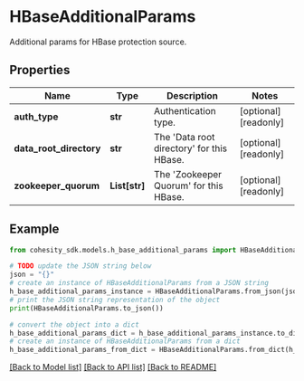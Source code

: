 # HBaseAdditionalParams

Additional params for HBase protection source.

## Properties

Name | Type | Description | Notes
------------ | ------------- | ------------- | -------------
**auth_type** | **str** | Authentication type. | [optional] [readonly] 
**data_root_directory** | **str** | The &#39;Data root directory&#39; for this HBase. | [optional] [readonly] 
**zookeeper_quorum** | **List[str]** | The &#39;Zookeeper Quorum&#39; for this HBase. | [optional] [readonly] 

## Example

```python
from cohesity_sdk.models.h_base_additional_params import HBaseAdditionalParams

# TODO update the JSON string below
json = "{}"
# create an instance of HBaseAdditionalParams from a JSON string
h_base_additional_params_instance = HBaseAdditionalParams.from_json(json)
# print the JSON string representation of the object
print(HBaseAdditionalParams.to_json())

# convert the object into a dict
h_base_additional_params_dict = h_base_additional_params_instance.to_dict()
# create an instance of HBaseAdditionalParams from a dict
h_base_additional_params_from_dict = HBaseAdditionalParams.from_dict(h_base_additional_params_dict)
```
[[Back to Model list]](../README.md#documentation-for-models) [[Back to API list]](../README.md#documentation-for-api-endpoints) [[Back to README]](../README.md)


